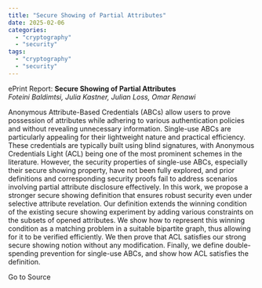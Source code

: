```yaml
---
title: "Secure Showing of Partial Attributes"
date: 2025-02-06
categories: 
  - "cryptography"
  - "security"
tags: 
  - "cryptography"
  - "security"
---
```


ePrint Report: **Secure Showing of Partial Attributes**  
_Foteini Baldimtsi, Julia Kastner, Julian Loss, Omar Renawi_

Anonymous Attribute-Based Credentials (ABCs) allow users to prove possession of attributes while adhering to various authentication policies and without revealing unnecessary information. Single-use ABCs are particularly appealing for their lightweight nature and practical efficiency. These credentials are typically built using blind signatures, with Anonymous Credentials Light (ACL) being one of the most prominent schemes in the literature. However, the security properties of single-use ABCs, especially their secure showing property, have not been fully explored, and prior definitions and corresponding security proofs fail to address scenarios involving partial attribute disclosure effectively. In this work, we propose a stronger secure showing definition that ensures robust security even under selective attribute revelation. Our definition extends the winning condition of the existing secure showing experiment by adding various constraints on the subsets of opened attributes. We show how to represent this winning condition as a matching problem in a suitable bipartite graph, thus allowing for it to be verified efficiently. We then prove that ACL satisfies our strong secure showing notion without any modification. Finally, we define double-spending prevention for single-use ABCs, and show how ACL satisfies the definition.

Go to Source
